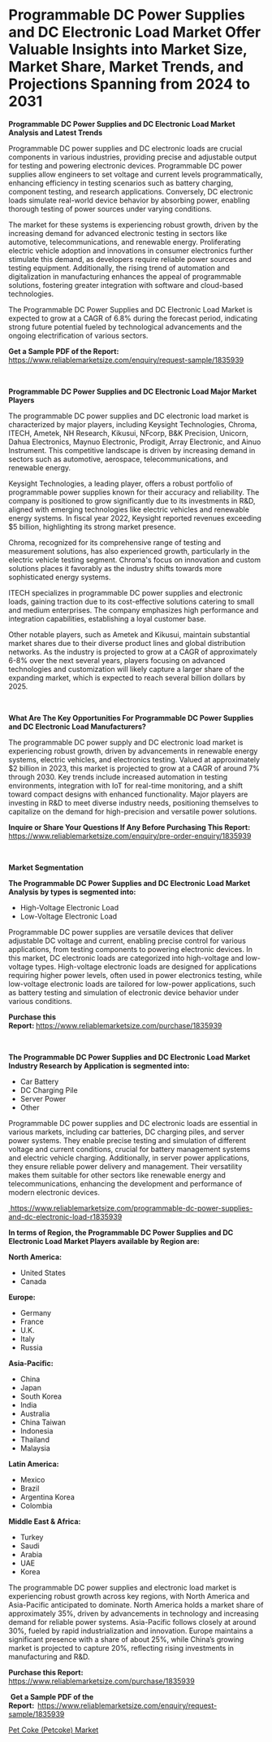 <p><h1>Programmable DC Power Supplies and DC Electronic Load Market Offer Valuable Insights into Market Size, Market Share, Market Trends, and Projections Spanning from 2024 to 2031</h1></p><p><strong>Programmable DC Power Supplies and DC Electronic Load Market Analysis and Latest Trends</strong></p>
<p><p>Programmable DC power supplies and DC electronic loads are crucial components in various industries, providing precise and adjustable output for testing and powering electronic devices. Programmable DC power supplies allow engineers to set voltage and current levels programmatically, enhancing efficiency in testing scenarios such as battery charging, component testing, and research applications. Conversely, DC electronic loads simulate real-world device behavior by absorbing power, enabling thorough testing of power sources under varying conditions.</p><p>The market for these systems is experiencing robust growth, driven by the increasing demand for advanced electronic testing in sectors like automotive, telecommunications, and renewable energy. Proliferating electric vehicle adoption and innovations in consumer electronics further stimulate this demand, as developers require reliable power sources and testing equipment. Additionally, the rising trend of automation and digitalization in manufacturing enhances the appeal of programmable solutions, fostering greater integration with software and cloud-based technologies.</p><p>The Programmable DC Power Supplies and DC Electronic Load Market is expected to grow at a CAGR of 6.8% during the forecast period, indicating strong future potential fueled by technological advancements and the ongoing electrification of various sectors.</p></p>
<p><strong>Get a Sample PDF of the Report:&nbsp;</strong> <a href="https://www.reliablemarketsize.com/enquiry/request-sample/1835939?utm_campaign=1949&utm_medium=2&utm_source=Github&utm_content=ia&utm_term=31122024&utm_id=programmable-dc-power-supplies-and-dc-electronic-load">https://www.reliablemarketsize.com/enquiry/request-sample/1835939</a></p>
<p>&nbsp;</p>
<p><strong>Programmable DC Power Supplies and DC Electronic Load Major Market Players</strong></p>
<p><p>The programmable DC power supplies and DC electronic load market is characterized by major players, including Keysight Technologies, Chroma, ITECH, Ametek, NH Research, Kikusui, NFcorp, B&K Precision, Unicorn, Dahua Electronics, Maynuo Electronic, Prodigit, Array Electronic, and Ainuo Instrument. This competitive landscape is driven by increasing demand in sectors such as automotive, aerospace, telecommunications, and renewable energy.</p><p>Keysight Technologies, a leading player, offers a robust portfolio of programmable power supplies known for their accuracy and reliability. The company is positioned to grow significantly due to its investments in R&D, aligned with emerging technologies like electric vehicles and renewable energy systems. In fiscal year 2022, Keysight reported revenues exceeding $5 billion, highlighting its strong market presence.</p><p>Chroma, recognized for its comprehensive range of testing and measurement solutions, has also experienced growth, particularly in the electric vehicle testing segment. Chroma's focus on innovation and custom solutions places it favorably as the industry shifts towards more sophisticated energy systems.</p><p>ITECH specializes in programmable DC power supplies and electronic loads, gaining traction due to its cost-effective solutions catering to small and medium enterprises. The company emphasizes high performance and integration capabilities, establishing a loyal customer base.</p><p>Other notable players, such as Ametek and Kikusui, maintain substantial market shares due to their diverse product lines and global distribution networks. As the industry is projected to grow at a CAGR of approximately 6-8% over the next several years, players focusing on advanced technologies and customization will likely capture a larger share of the expanding market, which is expected to reach several billion dollars by 2025.</p></p>
<p>&nbsp;</p>
<p><strong>What Are The Key Opportunities For Programmable DC Power Supplies and DC Electronic Load Manufacturers?</strong></p>
<p><p>The programmable DC power supply and DC electronic load market is experiencing robust growth, driven by advancements in renewable energy systems, electric vehicles, and electronics testing. Valued at approximately $2 billion in 2023, this market is projected to grow at a CAGR of around 7% through 2030. Key trends include increased automation in testing environments, integration with IoT for real-time monitoring, and a shift toward compact designs with enhanced functionality. Major players are investing in R&D to meet diverse industry needs, positioning themselves to capitalize on the demand for high-precision and versatile power solutions.</p></p>
<p><strong>Inquire or Share Your Questions If Any Before Purchasing This Report:</strong> <a href="https://www.reliablemarketsize.com/enquiry/pre-order-enquiry/1835939?utm_campaign=1949&utm_medium=2&utm_source=Github&utm_content=ia&utm_term=31122024&utm_id=programmable-dc-power-supplies-and-dc-electronic-load">https://www.reliablemarketsize.com/enquiry/pre-order-enquiry/1835939</a></p>
<p>&nbsp;</p>
<p><strong>Market Segmentation</strong></p>
<p><strong>The Programmable DC Power Supplies and DC Electronic Load Market Analysis by types is segmented into:</strong></p>
<p><ul><li>High-Voltage Electronic Load</li><li>Low-Voltage Electronic Load</li></ul></p>
<p><p>Programmable DC power supplies are versatile devices that deliver adjustable DC voltage and current, enabling precise control for various applications, from testing components to powering electronic devices. In this market, DC electronic loads are categorized into high-voltage and low-voltage types. High-voltage electronic loads are designed for applications requiring higher power levels, often used in power electronics testing, while low-voltage electronic loads are tailored for low-power applications, such as battery testing and simulation of electronic device behavior under various conditions.</p></p>
<p><strong>Purchase this Report:&nbsp;</strong><a href="https://www.reliablemarketsize.com/purchase/1835939?utm_campaign=1949&utm_medium=2&utm_source=Github&utm_content=ia&utm_term=31122024&utm_id=programmable-dc-power-supplies-and-dc-electronic-load">https://www.reliablemarketsize.com/purchase/1835939</a></p>
<p>&nbsp;</p>
<p><strong>The Programmable DC Power Supplies and DC Electronic Load Market Industry Research by Application is segmented into:</strong></p>
<p><ul><li>Car Battery</li><li>DC Charging Pile</li><li>Server Power</li><li>Other</li></ul></p>
<p><p>Programmable DC power supplies and DC electronic loads are essential in various markets, including car batteries, DC charging piles, and server power systems. They enable precise testing and simulation of different voltage and current conditions, crucial for battery management systems and electric vehicle charging. Additionally, in server power applications, they ensure reliable power delivery and management. Their versatility makes them suitable for other sectors like renewable energy and telecommunications, enhancing the development and performance of modern electronic devices.</p></p>
<p><a href="https://www.reliablemarketsize.com/programmable-dc-power-supplies-and-dc-electronic-load-r1835939?utm_campaign=1949&utm_medium=2&utm_source=Github&utm_content=ia&utm_term=31122024&utm_id=programmable-dc-power-supplies-and-dc-electronic-load">&nbsp;https://www.reliablemarketsize.com/programmable-dc-power-supplies-and-dc-electronic-load-r1835939</a></p>
<p><strong>In terms of Region, the Programmable DC Power Supplies and DC Electronic Load Market Players available by Region are:</strong></p>
<p>
    <p> <strong> North America: </strong>
        <ul>
            <li>United States</li>
            <li>Canada</li>
        </ul>
        </p> 
    <p> <strong> Europe: </strong>
        <ul>
            <li>Germany</li>
            <li>France</li>
            <li>U.K.</li>
            <li>Italy</li>
            <li>Russia</li>
        </ul>
        </p> 
    <p> <strong> Asia-Pacific: </strong>
        <ul>
            <li>China</li>
            <li>Japan</li>
            <li>South Korea</li>
            <li>India</li>
            <li>Australia</li>
            <li>China Taiwan</li>
            <li>Indonesia</li>
            <li>Thailand</li>
            <li>Malaysia</li>
        </ul>
        </p> 
    <p> <strong> Latin America: </strong>
        <ul>
            <li>Mexico</li>
            <li>Brazil</li>
            <li>Argentina Korea</li>
            <li>Colombia</li>
        </ul>
        </p> 
    <p> <strong> Middle East & Africa: </strong>
        <ul>
            <li>Turkey</li>
            <li>Saudi</li>
            <li>Arabia</li>
            <li>UAE</li>
            <li>Korea</li>
        </ul>
    </p>
    </p>
<p><p>The programmable DC power supplies and electronic load market is experiencing robust growth across key regions, with North America and Asia-Pacific anticipated to dominate. North America holds a market share of approximately 35%, driven by advancements in technology and increasing demand for reliable power systems. Asia-Pacific follows closely at around 30%, fueled by rapid industrialization and innovation. Europe maintains a significant presence with a share of about 25%, while China’s growing market is projected to capture 20%, reflecting rising investments in manufacturing and R&D.</p></p>
<p><strong>Purchase this Report: </strong><a href="https://www.reliablemarketsize.com/purchase/1835939?utm_campaign=1949&utm_medium=2&utm_source=Github&utm_content=ia&utm_term=31122024&utm_id=programmable-dc-power-supplies-and-dc-electronic-load">https://www.reliablemarketsize.com/purchase/1835939</a></p>
<p>&nbsp;<strong>Get a Sample PDF of the Report:&nbsp;&nbsp;</strong><a href="https://www.reliablemarketsize.com/enquiry/request-sample/1835939?utm_campaign=1949&utm_medium=2&utm_source=Github&utm_content=ia&utm_term=31122024&utm_id=programmable-dc-power-supplies-and-dc-electronic-load">https://www.reliablemarketsize.com/enquiry/request-sample/1835939</a></p>
<p><strong></strong></p>
<p><p><a href="https://github.com/ashepherd82/Market-Research-Report-List-6/blob/main/pet-coke-petcoke-market.md?utm_campaign=1949&utm_medium=2&utm_source=Github&utm_content=ia&utm_term=31122024&utm_id=programmable-dc-power-supplies-and-dc-electronic-load">Pet Coke (Petcoke) Market</a></p></p>